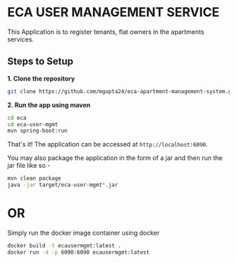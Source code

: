 # ECA USER MANAGEMENT SERVICE

This Application is to register tenants, flat owners in the apartments services.

## Steps to Setup

**1. Clone the repository**

```bash
git clone https://github.com/mgupta24/eca-apartment-management-system.git
```

**2. Run the app using maven**

```bash
cd eca
cd eca-user-mgmt
mvn spring-boot:run
```

That's it! The application can be accessed at `http://localhost:6090`.

You may also package the application in the form of a jar and then run the jar file like so -

```bash
mvn clean package
java -jar target/eca-user-mgmt*.jar
```

# OR

Simply run the docker image container using docker

```bash
docker build -t ecausermgmt:latest .
docker run -d -p 6090:6090 ecausermgmt:latest
```

